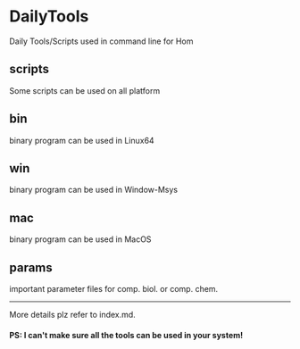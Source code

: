 # DailyTools
Daily Tools/Scripts used in command line for Hom

## scripts 

Some scripts can be used on all platform

## bin

binary program can be used in Linux64

## win

binary program can be used in Window-Msys

## mac

binary program can be used in MacOS

## params

important parameter files for comp. biol. or comp. chem.

-----

More details plz refer to index.md.

#### PS: I can't make sure all the tools can be used in your system! 
